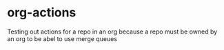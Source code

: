 # org-actions

Testing out actions for a repo in an org because a repo must be owned by an org to be abel to use merge queues
